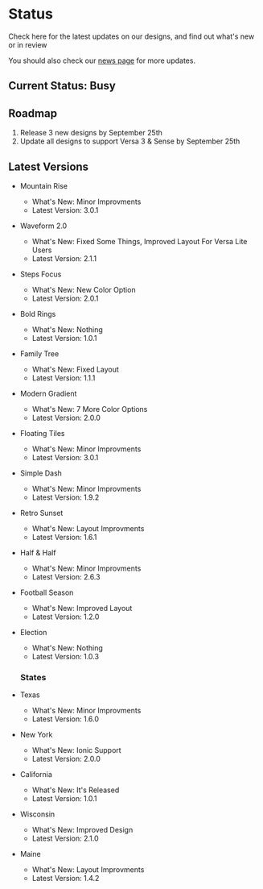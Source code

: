 # Status
Check here for the latest updates on our designs, and find out what's new or in review

You should also check our [news page](https://momentric-9b1d4.web.app/News) for more updates.

## Current Status: Busy

## Roadmap
1. Release 3 new designs by September 25th
2. Update all designs to support Versa 3 & Sense by September 25th

## Latest Versions

- Mountain Rise
  - What's New: Minor Improvments
  - Latest Version: 3.0.1
  
- Waveform 2.0
  - What's New: Fixed Some Things, Improved Layout For Versa Lite Users
  - Latest Version: 2.1.1
  
- Steps Focus
  - What's New: New Color Option
  - Latest Version: 2.0.1
  
- Bold Rings
  - What's New: Nothing
  - Latest Version: 1.0.1
  
- Family Tree
  - What's New: Fixed Layout
  - Latest Version: 1.1.1
  
- Modern Gradient
  - What's New: 7 More Color Options
  - Latest Version: 2.0.0
  
- Floating Tiles
  - What's New: Minor Improvments
  - Latest Version: 3.0.1
  
- Simple Dash
  - What's New: Minor Improvments
  - Latest Version: 1.9.2
  
- Retro Sunset
  - What's New: Layout Improvments
  - Latest Version: 1.6.1
  
- Half & Half
  - What's New: Minor Improvments
  - Latest Version: 2.6.3
  
- Football Season
  - What's New: Improved Layout
  - Latest Version: 1.2.0
  
- Election
  - What's New: Nothing
  - Latest Version: 1.0.3
  
  ### States
  
- Texas
  - What's New: Minor Improvments
  - Latest Version: 1.6.0
  
- New York
  - What's New: Ionic Support
  - Latest Version: 2.0.0
  
- California
  - What's New: It's Released
  - Latest Version: 1.0.1
  
- Wisconsin
  - What's New: Improved Design
  - Latest Version: 2.1.0
  
- Maine
  - What's New: Layout Improvments
  - Latest Version: 1.4.2
